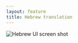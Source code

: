 ```yaml
---
layout: feature
title: Hebrew translation
---
```


![Hebrew UI screen shot](http://i58.tinypic.com/jkeqyq.png)